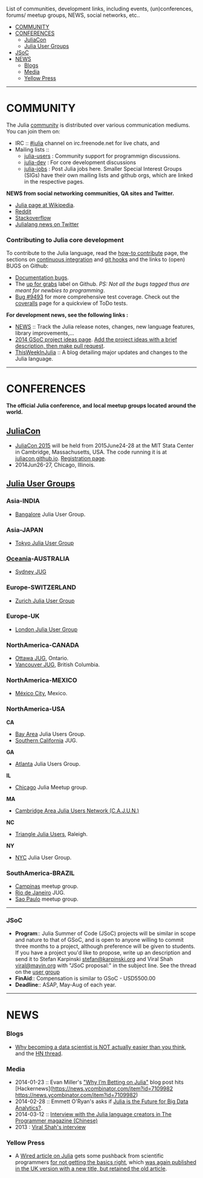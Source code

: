 List of communities, development links, including events, (un)conferences, forums/ meetup groups, NEWS, social networks, etc..

+ [COMMUNITY](#community)
+ [CONFERENCES](#conferences)
   + [JuliaCon](#juliacon)
   + [Julia User Groups](#julia-user-groups)
+ [JSoC](#jsoc)
+ [NEWS](#news)
   + [Blogs](#blogs)
   + [Media](#media)
   + [Yellow Press](#yellow-press)

----

# COMMUNITY
The Julia [community](http://julialang.org/community/) is distributed over various communication mediums. You can join them on:
+ IRC :: [#julia](http://webchat.freenode.net/?channels=julia) channel on irc.freenode.net for live chats, and
+ Mailing lists :: 
   + [julia-users](https://groups.google.com/forum/?fromgroups=#!forum/julia-users) : Community support for programmign discussions.
   + [julia-dev](https://groups.google.com/forum/?fromgroups=#!forum/julia-dev) : For core development discussions
   + [julia-jobs](https://groups.google.com/forum/#!forum/julia-jobs) : Post Julia jobs here.
Smaller Special Interest Groups (SIGs) have their own mailing lists and github orgs, which are linked in the respective pages.

__NEWS from social networking communities, QA sites and Twitter.__
+ [Julia page at Wikipedia](https://en.wikipedia.org/wiki/Julia_%28programming_language%29).
+ [Reddit](http://www.reddit.com/r/Julia/)
+ [Stackoverflow](http://stackoverflow.com/questions/tagged/julia-lang)
+ [Julialang news on Twitter](https://twitter.com/julialang_news)

### Contributing to Julia core development
To contribute to the Julia language, read the [how-to contribute](https://github.com/JuliaLang/julia/blob/master/CONTRIBUTING.md) page, the sections on [continuous integration](https://github.com/svaksha/Julia.jl/blob/master/Build-Automation.md#continuous-integration) and [git hooks](https://github.com/svaksha/Julia.jl/blob/master/Build-Automation.md#git-hooks) and the links to (open) BUGS on Github:
+ [Documentation bugs](https://github.com/JuliaLang/julia/issues?q=is%3Aopen+is%3Aissue+label%3Adoc).
+ The [up for grabs](https://github.com/JuliaLang/julia/labels/up%20for%20grabs) label on Github. _PS: Not all the bugs tagged thus are meant for newbies to programming_.
+ [Bug #9493](https://github.com/JuliaLang/julia/issues/9493) for more comprehensive test coverage. Check out the [coveralls](https://coveralls.io/r/timholy/julia) page for a quickview of ToDo tests.

__For development news, see the following links :__
+ [NEWS](https://github.com/JuliaLang/julia/blob/master/NEWS.md) :: Track the Julia release notes, changes, new language features, library improvements,...
+ [2014 GSoC project ideas page](http://julialang.org/gsoc/2014/). [Add the project ideas with a brief description, then make pull request](https://github.com/JuliaLang/julialang.github.com/blob/master/gsoc/2014/index.md). 
+ [ThisWeekInJulia](http://thisweekinjulia.github.io) :: A blog detailing major updates and changes to the Julia language.

----

# CONFERENCES
__The official Julia conference, and local meetup groups located around the world.__

## [JuliaCon](https://github.com/JuliaCon)
+ [JuliaCon 2015](http://juliacon.org/) will be held from 2015June24-28 at the MIT Stata Center in Cambridge, Massachusetts, USA. The code running it is at [juliacon.github.io](https://github.com/JuliaCon/juliacon.github.io). [Registration page](http://juliacon.eventbrite.com/).
+ 2014Jun26-27, Chicago, Illinois. 

## [Julia User Groups](http://julia.meetup.com)

### Asia-INDIA
+ [Bangalore](http://www.meetup.com/Bangalore-JULIA-User-Group/) Julia User Group.

### Asia-JAPAN 
+ [Tokyo Julia User Group](http://juliatokyo.connpass.com/event/6891/)

### [Oceania](https://en.wikipedia.org/wiki/Oceania)-AUSTRALIA
+ [Sydney JUG](http://www.meetup.com/Sydney-Julia-User-Group/)

### Europe-SWITZERLAND
+ [Zurich Julia User Group](http://www.meetup.com/Zurich-Julia-User-Group/)

### Europe-UK
+ [London Julia User Group](http://www.meetup.com/London-Julia-User-Group/)

### NorthAmerica-CANADA
+ [Ottawa JUG](http://www.meetup.com/Ottawa-Julia-Meetup/), Ontario.
+ [Vancouver JUG](http://www.meetup.com/Vancouver-Julia-Users/), British Columbia.

### NorthAmerica-MEXICO
+ [México City](http://www.meetup.com/julialang-mx/), Mexico.

### NorthAmerica-USA
**CA**
+ [Bay Area](http://www.meetup.com/Bay-Area-Julia-Users/) Julia Users Group.
+ [Southern California](http://www.meetup.com/Southern-California-Julia-Users/) JUG.

**GA**
+ [Atlanta](http://www.meetup.com/Atlanta-Julia-Users-Group/) Julia Users Group.

**IL**
+ [Chicago](http://www.meetup.com/JuliaChicago/) Julia Meetup group.

**MA**
+ [Cambridge Area Julia Users Network (C.A.J.U.N.)](http://www.meetup.com/julia-cajun/)

**NC**
+ [Triangle Julia Users](http://www.meetup.com/Triangle-Julia-Users/), Raleigh.

**NY**
+ [NYC](http://www.meetup.com/NYC-Julia-User-Group/) Julia User Group.

### SouthAmerica-BRAZIL
+ [Campinas](http://www.meetup.com/Campinas-Julia-Language-Meetup/) meetup group.
+ [Rio de Janeiro](http://www.meetup.com/Rio-de-Janeiro-Julia-Meetup/) JUG.
+ [Sao Paulo](http://www.meetup.com/Sao-Paulo-Julia-Meetup/) meetup group.

----

### JSoC
+ __Program__:: Julia Summer of Code (JSoC) projects will be similar in scope and nature to that of GSoC, and is open to anyone willing to commit three months to a project, although preference will be given to students. If you have a project you'd like to propose, write up an description and send it to Stefan Karpinski <stefan@karpinski.org> and Viral Shah <viral@mayin.org> with "JSoC proposal:" in the subject line. See the thread on the [user group](https://groups.google.com/forum/?fromgroups=#!topic/julia-users/bolLGcSCrs0)
+ __FinAid__:: Compensation is similar to GSoC - USD5500.00
+ __Deadline__:: ASAP, May-Aug of each year.

----

# NEWS

### Blogs
+ [Why becoming a data scientist is NOT actually easier than you think](https://medium.com/cs-math/5b65b548069b), and the [HN thread](https://news.ycombinator.com/item?id=4658391).

### Media
+ 2014-01-23 :: Evan Miller's ["Why I’m Betting on Julia"](http://www.evanmiller.org/why-im-betting-on-julia.html) blog post hits [Hackernews](https://news.ycombinator.com/item?id=7109982 https://news.ycombinator.com/item?id=7109982)
+ 2014-02-28 :: Emmett O'Ryan's asks if [Julia is the Future for Big Data Analytics?](http://news.dice.com/2014/02/28/julia-future-big-data-analytics/).
+ 2014-03-12 :: [Interview with the Julia language creators in The Programmer magazine (Chinese)](http://www.csdn.net/article/2014-03-12/2818732)
+ 2013 : [Viral Shah's interview](http://analyticsindiamag.com/interview-viral-shah-co-creator-of-julia/)

### Yellow Press 
+ A [Wired article on Julia](http://www.wired.com/wiredenterprise/2014/02/julia/) gets some pushback from scientific programmers [for not getting the basics right](http://scientopia.org/blogs/goodmath/2014/02/04/everyone-stop-implementing-programming-languages-right-now-its-been-solved/), which [was again published in the UK version with a new title, but retained the old article](http://www.wired.co.uk/news/archive/2014-02/04/julia).


